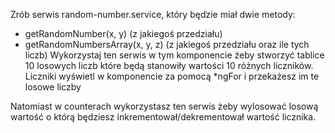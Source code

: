 
Zrób serwis random-number.service, który będzie miał dwie metody:
- getRandomNumber(x, y) (z jakiegoś przedziału)
- getRandomNumbersArray(x, y, z) (z jakiegoś przedziału oraz ile tych liczb) 
Wykorzystaj ten serwis w tym komponencie żeby stworzyć tablice 10 losowych liczb
które będą stanowiły wartości 10 różnych liczników.
Liczniki wyświetl w komponencie za pomocą *ngFor i przekażesz im te losowe liczby

Natomiast w counterach wykorzystasz ten serwis żeby wylosować losową wartość o którą
będziesz inkrementował/dekrementował wartość licznika.
